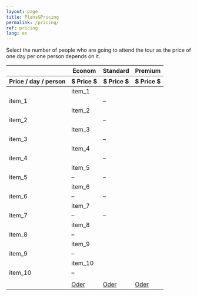 ```yaml
---
layout: page
title: Plans&Pricing
permalink: /pricing/
ref: pricing
lang: en
---
```


Select the number of people who are going to attend the tour as the price of one day per one person depends on it.

<div id="range"></div>


<div class="comparison">
  <table>
    <thead>
      <tr>
        <th class="tl tl2"></th>
        <th class="product" style="border-top-left-radius: 5px; border-left:0px;">Econom</th>
        <th class="product">Standard</th>
        <th class="product" style="border-top-right-radius: 5px; border-right:0px;">Premium</th>
      </tr>
      <tr>
        <th>Price / day / person</th>
        <th class="price-info">
          <div class="price-now"><span id="price_eco">$ Price</span>
          <span> $</span>
          </div>
        </th>
        <th class="price-info">
          <div class="price-now"><span id="price_std">$ Price</span>
          <span> $</span>
          </div>
        </th>
        <th class="price-info">
          <div class="price-now"><span id="price_prm">$ Price</span>
          <span> $</span>
          </div>
        </th>
      </tr>
    </thead>
    <tbody>
      <tr>
        <td></td>
        <td colspan="3">item_1</td>
      </tr>
      <tr class="compare-row">
        <td>item_1</td>
        <td><i class="fa fa-check"></i></span>
        </td>
        <td><span>–</span></td>
        <td><i class="fa fa-check"></i></span>
        </td>
      </tr>
      <tr>
        <td> </td>
        <td colspan="3">item_2</td>
      </tr>
      <tr>
        <td>item_2</td>
        <td><i class="fa fa-check"></i></span>
        </td>
        <td><span>–</span></td>
        <td><i class="fa fa-check"></i></span>
        </td>
      </tr>
      <tr>
        <td> </td>
        <td colspan="3">item_3</td>
      </tr>
      <tr class="compare-row">
        <td>item_3</td>
        <td><i class="fa fa-check"></i></span>
        </td>
        <td><span>–</span></td>
        <td><i class="fa fa-check"></i></span>
        </td>
      </tr>
      <tr>
        <td> </td>
        <td colspan="4">item_4</td>
      </tr>
      <tr>
        <td>item_4</td>
        <td><i class="fa fa-check"></i></span>
        </td>
        <td><span>–</span></td>
        <td><i class="fa fa-check"></i></span>
        </td>
      </tr>
      <tr>
        <td> </td>
        <td colspan="3">item_5</td>
      </tr>
      <tr class="compare-row">
        <td>item_5</td>
        <td><span>–</span></td>
        <td><span>–</span></td>
        <td><i class="fa fa-check"></i></span>
        </td>
      </tr>
      <tr>
        <td> </td>
        <td colspan="4">item_6</td>
      </tr>
      <tr>
        <td>item_6</td>
        <td><span>–</span></td>
        <td><span>–</span></td>
        <td><i class="fa fa-check"></i></span>
        </td>
      </tr>
      <tr>
        <td> </td>
        <td colspan="3">item_7</td>
      </tr>
      <tr class="compare-row">
        <td>item_7</td>
        <td><span>–</span></td>
        <td><span>–</span></td>
        <td><i class="fa fa-check"></i></span>
        </td>
      </tr>
      <tr>
        <td> </td>
        <td colspan="3">item_8</td>
      </tr>
      <tr>
        <td>item_8</td>
        <td><span>–</span></td>
        <td><i class="fa fa-check"></i></span>
        </td>
        <td><i class="fa fa-check"></i></span>
        </td>
      </tr>
      <tr>
        <td> </td>
        <td colspan="3">item_9</td>
      </tr>
      <tr class="compare-row">
        <td>item_9</td>
        <td><span>–</span></td>
        <td><i class="fa fa-check"></i></span>
        </td>
        <td><i class="fa fa-check"></i></span>
        </td>
      </tr>
      <tr>
        <td> </td>
        <td colspan="3">item_10</td>
      </tr>
      <tr>
        <td>item_10</td>
        <td><span>–</span></td>
        <td><i class="fa fa-check"></i></span>
        </td>
        <td><i class="fa fa-check"></i></span>
        </td>
      </tr>
      <tr>
        <td> </td>
      </tr>
      <tr class="compare-row">
        <td></td>
        <td><a href="{{ site.baseurl }}" class="btn btn-row">Oder<span class="hide-mobile"></span></a></td>
        <td><a href="{{ site.baseurl }}" class="btn btn-row">Oder<span class="hide-mobile"></span></a></td>
        <td><a href="{{ site.baseurl }}" class="btn btn-row">Oder<span class="hide-mobile"></span></a></td>
      </tr>
    </tbody>
  </table>

</div>

<script src="{{ "/js/slider.js" | prepend: site.baseurl }}"></script>  


